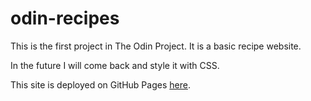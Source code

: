 # odin-recipes

This is the first project in The Odin Project. It is a basic recipe website. 

In the future I will come back and style it with CSS.

This site is deployed on GitHub Pages [here](https://tanyafortuna.github.io/odin-recipes/).